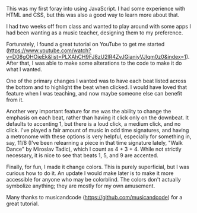 This was my first foray into using JavaScript. I had some experience with HTML and CSS, but this was also a good way to learn more about that.

I had two weeks off from class and wanted to play around with some apps I had been wanting as a music teacher, designing them to my preference.

Fortunately, I found a great tutorial on YouTube to get me started (https://www.youtube.com/watch?v=D08gOHOjeEk&list=PLXAhCH9FJ8zU2lR4ZvJGianiyVJlqm0z0&index=1). After that, I was able to make some alterations to the code to make it do what I wanted.

One of the primary changes I wanted was to have each beat listed across the bottom and to highlight the beat when clicked. I would have loved that feature when I was teaching, and now maybe someone else can benefit from it.

Another very important feature for me was the ability to change the emphasis on each beat, rather than having it click only on the downbeat. It defaults to accenting 1, but there is a loud click, a medium click, and no click. I've played a fair amount of music in odd time signatures, and having a metronome with these options is very helpful, especially for something in, say, 11/8 (I've been relearning a piece in that time signature lately, "Walk Dance" by Miroslav Tadic), which I count as 4 + 3 + 4. While not strictly necessary, it is nice to see that beats 1, 5, and 9 are accented.

Finally, for fun, I made it change colors. This is purely superficial, but I was curious how to do it. An update I would make later is to make it more accessible for anyone who may be colorblind. The colors don't actually symbolize anything; they are mostly for my own amusement.

Many thanks to musicandcode (https://github.com/musicandcode) for a great tutorial.
